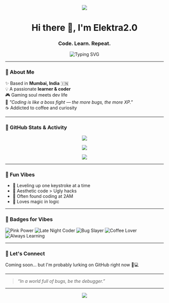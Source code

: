 <!-- Banner -->
<p align="center">
  <img src="https://capsule-render.vercel.app/api?type=waving&color=FF8EC7"/>
</p>


<h1 align="center">Hi there 👋, I'm Elektra2.0</h1>
<h3 align="center">Code. Learn. Repeat.</h3>

<p align="center">
  <img src="https://readme-typing-svg.demolab.com/?lines=Curious%20Coder%20%F0%9F%94%A5;Always%20Learning%20New%20Stuff%20%F0%9F%93%9A;Leveling%20Up%20Like%20a%20Pro%20%F0%9F%8E%AE&center=true&width=500&height=45" alt="Typing SVG">
</p>

---

### 💫 About Me
✨ Based in **Mumbai, India** 🇮🇳  
💡 A passionate **learner & coder**  
🎮 Gaming soul meets dev life  
🌸 _"Coding is like a boss fight — the more bugs, the more XP."_  
☕ Addicted to coffee and curiosity

---

### 🌟 GitHub Stats & Activity

<p align="center">
  <img src="https://github-readme-stats.vercel.app/api?username=akankshadutt&show_icons=true&theme=radical&icon_color=FF8EC7&title_color=FF8EC7" />
</p>

<p align="center">
  <img src="https://github-readme-stats.vercel.app/api/top-langs/?username=akankshadutt&layout=compact&theme=cobalt&title_color=FF8EC7" />
</p>

<p align="center">
  <img src="https://github-profile-summary-cards.vercel.app/api/cards/profile-details?username=akankshadutt&theme=tokyonight" />
</p>

---

### 🎀 Fun Vibes

- 💫 Leveling up one keystroke at a time  
- 🌈 Aesthetic code > Ugly hacks  
- 🌙 Often found coding at 2AM  
- 🦄 Loves magic in logic

---

### 💖 Badges for Vibes

![Pink Power](https://img.shields.io/badge/-✨%20Pink%20Power-F59AA3?style=for-the-badge)
![Late Night Coder](https://img.shields.io/badge/-🌙%20Late%20Night%20Coder-F5E4C3?style=for-the-badge)
![Bug Slayer](https://img.shields.io/badge/-🎮%20Cozy%20Gamer-34A7B2?style=for-the-badge)
![Coffee Lover](https://img.shields.io/badge/-☕%20Coffee%20Lover-5B2E35?style=for-the-badge)
![Always Learning](https://img.shields.io/badge/-📚%20Always%20Learning-1E212D?style=for-the-badge)


---

### 🌸 Let's Connect

Coming soon... but I'm probably lurking on GitHub right now 👀💻

---


> *“In a world full of bugs, be the debugger.”*

---

<p align="center">
  <img src="https://capsule-render.vercel.app/api?type=waving&color=FF8EC7&height=120&section=footer"/>
</p>



